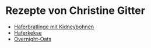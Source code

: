 Rezepte von Christine Gitter
=====================

* [Haferbratlinge mit Kidneybohnen](Haferbratlinge.txt)
* [Haferkekse](Haferkekse.txt)
* [Overnight-Oats](Overnight-Oats.txt)
